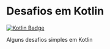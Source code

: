 # Desafios em Kotlin
[![Kotlin Badge](https://img.shields.io/badge/Kotlin-black?style=flat-square&logo=Kotlin)](https://kotlinlang.org)

Alguns desafios simples em Kotlin
